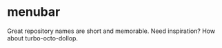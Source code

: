 # menubar
Great repository names are short and memorable. Need inspiration? How about turbo-octo-dollop.

